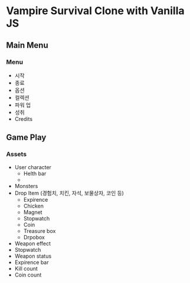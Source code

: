 # Vampire Survival Clone with Vanilla JS

## Main Menu

### Menu

- 시작
- 종료
- 옵션
- 컬렉션
- 파워 업
- 성취
- Credits

## Game Play

### Assets

- User character
  - Helth bar
  - 
- Monsters
- Drop Item (경험치, 치킨, 자석, 보물상자, 코인 등)
  - Expirence
  - Chicken
  - Magnet
  - Stopwatch
  - Coin
  - Treasure box
  - Drpobox
- Weapon effect
- Stopwatch
- Weapon status
- Expirence bar
- Kill count
- Coin count

### 